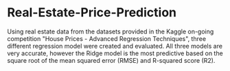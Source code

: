 # Real-Estate-Price-Prediction

Using real estate data from the datasets provided in the Kaggle on-going competition "House Prices - Advanced Regression Techniques", three different regression model were created and evaluated.  All three models are very accurate, however the Ridge model is the most predictive based on the square root of the mean squared error (RMSE) and R-squared score (R2). 